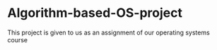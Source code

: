 # Algorithm-based-OS-project
This project is given to us as an assignment of our operating systems course
